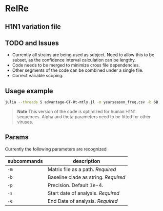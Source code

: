 # RelRe
## H1N1 variation file


## TODO and Issues

* Currently all strains are being used as subject. Need to allow this to be subset, as the confidence interval calculation can be lengthy.
* Code needs to be merged to minimize cross file dependencies.
* Other segments of the code can be combined under a single file.
* Correct variable scoping.
 
## Usage example

```sh
julia --threads 5 advantage-GT-Rt-mtly.jl -m yearseason_freq.csv -b 6B.1 -s 2020-01-01 -e 2021-01-01
```

> **Note**
> This version of the code is optimized for human H1N1 sequences. Alpha and theta parameters need to be fitted for other viruses. 

## Params

Currently the following parameters are recognized

|	subcommands	|	description								|
|	-----------	|	-----------								|
|	`-m`		|	Matrix file as a path. *Required*		|
|	`-b`		|	Baseline clade as string. *Required*	|
|	`-p`		|	Precision. Default 1e-4. 				|
|	`-s`		|	Start date of analysis. *Required*		|
|	`-e`		|	End Date of analysis. *Required*		|
